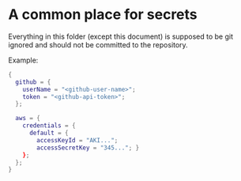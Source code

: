 # A common place for secrets

Everything in this folder (except this document) is supposed to be git ignored and should not be committed to the repository.

Example:

```nix
{
  github = {
    userName = "<github-user-name>";
    token = "<github-api-token>";
  };

  aws = {
    credentials = {
      default = {
        accessKeyId = "AKI...";
        accessSecretKey = "345..."; }
    };
  };
}
```

